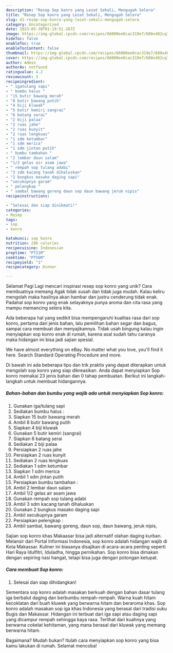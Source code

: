 ```yaml
---
description: "Resep Sop konro yang Lezat Sekali, Mengugah Selera"
title: "Resep Sop konro yang Lezat Sekali, Mengugah Selera"
slug: 41-resep-sop-konro-yang-lezat-sekali-mengugah-selera
category: Uncategorized
date: 2023-05-30T01:19:51.267Z
image: https://img-global.cpcdn.com/recipes/66000ee0cac319e7/680x482cq70/sop-konro-foto-resep-utama.jpg
hideToc: false
enableToc: true
enableTocContent: false
thumbnail: https://img-global.cpcdn.com/recipes/66000ee0cac319e7/680x482cq70/sop-konro-foto-resep-utama.jpg
cover: https://img-global.cpcdn.com/recipes/66000ee0cac319e7/680x482cq70/sop-konro-foto-resep-utama.jpg
author: Admin
authorAv: notfound
ratingvalue: 4.2
reviewcount: 3
recipeingredient:
- " igatulang sapi"
- " bumbu halus "
- "15 butir bawang merah"
- "8 butir bawang putih"
- "4 biji kluwak"
- "5 butir kemiri sangrai"
- "6 batang serai"
- "2 biji palaa"
- "2 ruas jahe"
- "2 ruas kunyit"
- "2 ruas lengkuas"
- "1 sdm ketumbar"
- "1 sdm merica"
- "1 sdm jintan putih"
- " bumbu tambahan "
- "2 lembar daun salam"
- "1/2 gelas air asam jawa"
- " rempah sop tulang adabi"
- "3 sdm kacang tanah dihaluskan"
- "2 bungkus masako daging sapi"
- "secukupnya garam"
- " pelengkap "
- " sambal bawang goreng daun sop daun bawang jeruk nipis"
recipeinstructions:

- "Selesai dan siap dinikmati!"
categories:
- Resep
tags:
- sop
- konro

katakunci: sop konro 
nutrition: 296 calories
recipecuisine: Indonesian
preptime: "PT21M"
cooktime: "PT56M"
recipeyield: "1"
recipecategory: Dinner

---
```



Selamat Pagi Lagi mencari inspirasi resep sop konro yang unik? Cara membuatnya memang Agak tidak susah dan tidak juga mudah. Kalau keliru mengolah maka hasilnya akan hambar dan justru cenderung tidak enak. Padahal sop konro yang enak selayaknya punya aroma dan cita rasa yang mampu memancing selera kita.


Ada beberapa hal yang sedikit bisa mempengaruhi kualitas rasa dari sop konro, pertama dari jenis bahan, lalu pemilihan bahan segar dan bagus, sampai cara membuat dan menyajikannya. Tidak usah bingung kalau ingin menyiapkan sop konro enak di rumah, karena asal sudah tahu caranya maka hidangan ini bisa jadi sajian spesial.

We have almost everything on eBay. No matter what you love, you&#39;ll find it here. Search Standard Operating Procedure and more.


Di bawah ini ada beberapa tips dan trik praktis yang dapat diterapkan untuk mengolah sop konro yang siap dikreasikan. Anda dapat menyiapkan Sop konro memakai 23 jenis bahan dan 0 tahap pembuatan. Berikut ini langkah-langkah untuk membuat hidangannya.

<!--inarticleads1-->

##### Bahan-bahan dan bumbu yang wajib ada untuk menyiapkan Sop konro:

1. Gunakan  iga/tulang sapi
1. Sediakan  bumbu halus :
1. Siapkan 15 butir bawang merah
1. Ambil 8 butir bawang putih
1. Siapkan 4 biji kluwak
1. Gunakan 5 butir kemiri (sangrai)
1. Siapkan 6 batang serai
1. Sediakan 2 biji palaa
1. Persiapkan 2 ruas jahe
1. Persiapkan 2 ruas kunyit
1. Sediakan 2 ruas lengkuas
1. Sediakan 1 sdm ketumbar
1. Siapkan 1 sdm merica
1. Ambil 1 sdm jintan putih
1. Persiapkan  bumbu tambahan :
1. Ambil 2 lembar daun salam
1. Ambil 1/2 gelas air asam jawa
1. Gunakan  rempah sop tulang adabi
1. Ambil 3 sdm kacang tanah dihaluskan
1. Gunakan 2 bungkus masako daging sapi
1. Ambil secukupnya garam
1. Persiapkan  pelengkap :
1. Ambil  sambal, bawang goreng, daun sop, daun bawang, jeruk nipis,


Sajian sop konro khas Makaasar bisa jadi alternatif olahan daging kurban. Melansir dari Portal Informasi Indonesia, sop konro adalah hidangan wajib di Kota Makassar. Kuliner ini biasanya disajikan di acara-acara penting seperti Hari Raya Idulfitri, Iduladha, hingga pernikahan. Sop konro bisa dimakan dengan sepiring nasi hangat, tetapi bisa juga dengan potongan ketupat. 

<!--inarticleads2-->

##### Cara membuat Sop konro:


1. Selesai dan siap dihidangkan!

Sementara sop konro adalah masakan berkuah dengan bahan dasar tulang iga berbalut daging dan berbumbu rempah-rempah. Warna kuah hitam kecoklatan dari buah kluwek yang berwarna hitam dan beraroma khas. Sop konro adalah masakan sop iga khas Indonesia yang berasal dari tradisi suku Bugis dan Makassar. Hidangan ini terbuat dari iga sapi atau daging sapi yang dicampur rempah sehingga kaya rasa. Terlihat dari kuahnya yang berwarna cokelat kehitaman, yang mana berasal dari kluwak yang memang berwarna hitam. 

Bagaimana? Mudah bukan? Itulah cara menyiapkan sop konro yang bisa kamu lakukan di rumah. Selamat mencoba!
